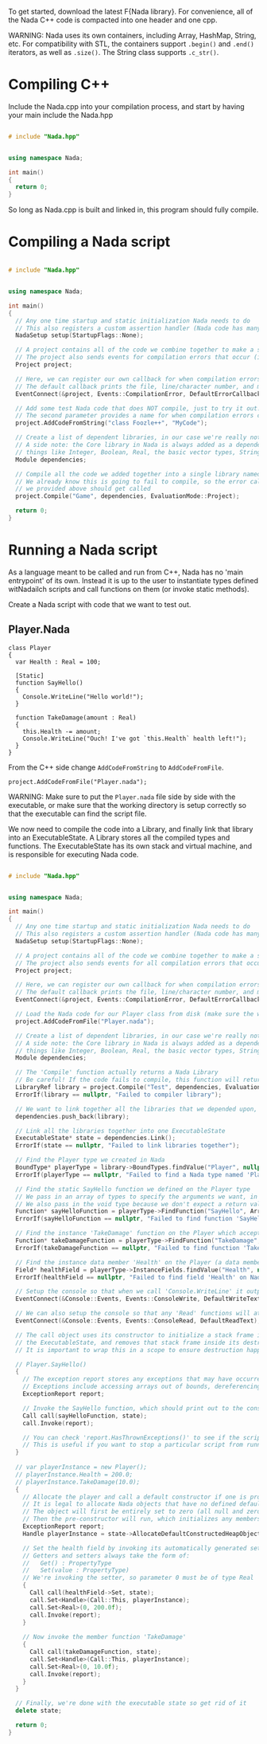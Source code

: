 To get started, download the latest F{Nada library}. For convenience, all of the Nada C++ code is compacted into one header and one cpp.

WARNING: Nada uses its own containers, including Array, HashMap, String, etc. For compatibility with STL, the containers support `.begin()` and `.end()` iterators, as well as `.size()`. The String class supports `.c_str()`.

 #  Compiling C++

Include the Nada.cpp into your compilation process, and start by having your main include the Nada.hpp

```C++

# include "Nada.hpp"


using namespace Nada;

int main()
{
  return 0;
}
```
So long as Nada.cpp is built and linked in, this program should fully compile.

 #  Compiling a Nada script
```C++

# include "Nada.hpp"


using namespace Nada;

int main()
{
  // Any one time startup and static initialization Nada needs to do
  // This also registers a custom assertion handler (Nada code has many user friendly asserts!)
  NadaSetup setup(StartupFlags::None);

  // A project contains all of the code we combine together to make a single Nada library
  // The project also sends events for compilation errors that occur (includes friendly messages / error codes)
  Project project;

  // Here, we can register our own callback for when compilation errors occur
  // The default callback prints the file, line/character number, and message to stderr
  EventConnect(&project, Events::CompilationError, DefaultErrorCallback);

  // Add some test Nada code that does NOT compile, just to try it out!
  // The second parameter provides a name for when compilation errors come up, in this case 'MyCode'
  project.AddCodeFromString("class Foozle++", "MyCode");

  // Create a list of dependent libraries, in our case we're really not adding anything to this
  // A side note: the Core library in Nada is always added as a dependency, because Core includes
  // things like Integer, Boolean, Real, the basic vector types, String, etc
  Module dependencies;

  // Compile all the code we added together into a single library named "Game"
  // We already know this is going to fail to compile, so the error callback
  // we provided above should get called
  project.Compile("Game", dependencies, EvaluationMode::Project);

  return 0;
}
```

 #  Running a Nada script
As a language meant to be called and run from C++, Nada has no 'main entrypoint' of its own. Instead it is up to the user to instantiate types defined witNadailch scripts and call functions on them (or invoke static methods).

Create a Nada script with code that we want to test out.

 ##  Player.Nada

```TS
class Player
{
  var Health : Real = 100;

  [Static]
  function SayHello()
  {
    Console.WriteLine("Hello world!");
  }

  function TakeDamage(amount : Real)
  {
    this.Health -= amount;
    Console.WriteLine("Ouch! I've got `this.Health` health left!");
  }
}
```

From the C++ side change `AddCodeFromString` to `AddCodeFromFile`.

`project.AddCodeFromFile("Player.nada");`

WARNING: Make sure to put the `Player.nada` file side by side with the executable, or make sure that the working directory is setup correctly so that the executable can find the script file.

We now need to compile the code into a Library, and finally link that library into an ExecutableState. A Library stores all the compiled types and functions. The ExecutableState has its own stack and virtual machine, and is responsible for executing Nada code.

```C++

# include "Nada.hpp"


using namespace Nada;

int main()
{
  // Any one time startup and static initialization Nada needs to do
  // This also registers a custom assertion handler (Nada code has many user friendly asserts!)
  NadaSetup setup(StartupFlags::None);

  // A project contains all of the code we combine together to make a single Nada library
  // The project also sends events for all compilation errors that occur (which includes friendly messages and error codes)
  Project project;

  // Here, we can register our own callback for when compilation errors occur
  // The default callback prints the file, line/character number, and message to stderr
  EventConnect(&project, Events::CompilationError, DefaultErrorCallback);

  // Load the Nada code for our Player class from disk (make sure the working directory is setup properly)
  project.AddCodeFromFile("Player.nada");

  // Create a list of dependent libraries, in our case we're really not adding anything to this
  // A side note: the Core library in Nada is always added as a dependency, because Core includes
  // things like Integer, Boolean, Real, the basic vector types, String, etc
  Module dependencies;

  // The 'Compile' function actually returns a Nada Library
  // Be careful! If the code fails to compile, this function will return null
  LibraryRef library = project.Compile("Test", dependencies, EvaluationMode::Project);
  ErrorIf(library == nullptr, "Failed to compiler library");

  // We want to link together all the libraries that we depended upon, along with our own library
  dependencies.push_back(library);

  // Link all the libraries together into one ExecutableState
  ExecutableState* state = dependencies.Link();
  ErrorIf(state == nullptr, "Failed to link libraries together");

  // Find the Player type we created in Nada
  BoundType* playerType = library->BoundTypes.findValue("Player", nullptr);
  ErrorIf(playerType == nullptr, "Failed to find a Nada type named 'Player'");

  // Find the static SayHello function we defined on the Player type
  // We pass in an array of types to specify the arguments we want, in this case its an empty array
  // We also pass in the void type because we don't expect a return value
  Function* sayHelloFunction = playerType->FindFunction("SayHello", Array<Type*>(), NadaTypeId(void), FindMemberOptions::Static);
  ErrorIf(sayHelloFunction == nullptr, "Failed to find function 'SayHello' on Nada type 'Player'");

  // Find the instance 'TakeDamage' function on the Player which accepts a Real and returns nothing (Void)
  Function* takeDamageFunction = playerType->FindFunction("TakeDamage", Array<Type*>(ZilchInit, NadaTypeId(Real)), NadaTypeId(void), FindMemberOptions::None);
  ErrorIf(takeDamageFunction == nullptr, "Failed to find function 'TakeDamage' on Nada type 'Player'");

  // Find the instance data member 'Health' on the Player (a data member is called a Field in Nada)
  Field* healthField = playerType->InstanceFields.findValue("Health", nullptr);
  ErrorIf(healthField == nullptr, "Failed to find field 'Health' on Nada type 'Player'");

  // Setup the console so that when we call 'Console.WriteLine' it outputs to stdio
  EventConnect(&Console::Events, Events::ConsoleWrite, DefaultWriteText);

  // We can also setup the console so that any 'Read' functions will attempt to read from stdin
  EventConnect(&Console::Events, Events::ConsoleRead, DefaultReadText);

  // The call object uses its constructor to initialize a stack frame in
  // the ExecutableState, and removes that stack frame inside its destructor
  // It is important to wrap this in a scope to ensure destruction happens when we intend it to

  // Player.SayHello()
  {
    // The exception report stores any exceptions that may have occurred while executing code
    // Exceptions include accessing arrays out of bounds, dereferencing null, etc
    ExceptionReport report;

    // Invoke the SayHello function, which should print out to the console
    Call call(sayHelloFunction, state);
    call.Invoke(report);

    // You can check 'report.HasThrownExceptions()' to see if the script threw an exception
    // This is useful if you want to stop a particular script from running again, or abort the program
  }
    
  // var playerInstance = new Player();
  // playerInstance.Health = 200.0;
  // playerInstance.TakeDamage(10.0);
  {
    // Allocate the player and call a default constructor if one is provided
    // It is legal to allocate Nada objects that have no defined default constructor
    // The object will first be entirely set to zero (all null and zero values)
    // Then the pre-constructor will run, which initializes any members in the class to the value after the '='
    ExceptionReport report;
    Handle playerInstance = state->AllocateDefaultConstructedHeapObject(playerType, report, HeapFlags::ReferenceCounted);

    // Set the health field by invoking its automatically generated setter function
    // Getters and setters always take the form of:
    //   Get() : PropertyType
    //   Set(value : PropertyType)
    // We're invoking the setter, so parameter 0 must be of type Real
    {
      Call call(healthField->Set, state);
      call.Set<Handle>(Call::This, playerInstance);
      call.Set<Real>(0, 200.0f);
      call.Invoke(report);
    }
      
    // Now invoke the member function 'TakeDamage'
    {
      Call call(takeDamageFunction, state);
      call.Set<Handle>(Call::This, playerInstance);
      call.Set<Real>(0, 10.0f);
      call.Invoke(report);
    }
  }

  // Finally, we're done with the executable state so get rid of it
  delete state;

  return 0;
}
``` 

 